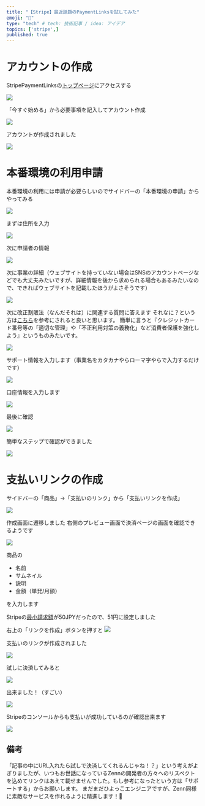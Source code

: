```yaml
---
title: "【Stripe】最近話題のPaymentLinksを試してみた"
emoji: "💸"
type: "tech" # tech: 技術記事 / idea: アイデア
topics: ['stripe',]
published: true
---
```



# アカウントの作成


StripePaymentLinksの[トップページ](https://stripe.com/jp/payments/payment-links)にアクセスする

![](https://storage.googleapis.com/zenn-user-upload/3a6b5b60c2ccc3a234f5a07a.png)

「今すぐ始める」から必要事項を記入してアカウント作成

![](https://storage.googleapis.com/zenn-user-upload/9704d9e252f4e81c6ba4f3b4.png)

アカウントが作成されました

![](https://storage.googleapis.com/zenn-user-upload/f3a5ff942e9c9993c95ff3e2.png)


# 本番環境の利用申請

本番環境の利用には申請が必要らしいのでサイドバーの「本番環境の申請」からやってみる


![](https://storage.googleapis.com/zenn-user-upload/39e2a3f0146cfdfe55c51e76.png)


まずは住所を入力

![](https://storage.googleapis.com/zenn-user-upload/a0d6834874dc4fec5a098403.png)

次に申請者の情報

![](https://storage.googleapis.com/zenn-user-upload/936615a007a014931f9d2502.png)

次に事業の詳細（ウェブサイトを持っていない場合はSNSのアカウントページなどでも大丈夫みたいですが、詳細情報を後から求められる場合もあるみたいなので、できればウェブサイトを記載したほうがよさそうです）

![](https://storage.googleapis.com/zenn-user-upload/f90287414bfb2b86b8d6575e.png)

次に改正割販法（なんだそれは）に関連する質問に答えます
それなに？という方は[こちら](https://stripe.com/jp/guides/installment-sales-act)を参考にされると良いと思います。
簡単に言うと『クレジットカード番号等の「適切な管理」や「不正利用対策の義務化」など消費者保護を強化しよう』というものみたいです。





![](https://storage.googleapis.com/zenn-user-upload/6e91a7892c1c4c5001d83a72.png)

サポート情報を入力します（事業名をカタカナやらローマ字やらで入力するだけです）



![](https://storage.googleapis.com/zenn-user-upload/7c6c6cb8fbadb13cd87d2549.png)



口座情報を入力します

![](https://storage.googleapis.com/zenn-user-upload/138876154804bfac5f2c9b1a.png)


最後に確認

![](https://storage.googleapis.com/zenn-user-upload/07acfb91556054eba0bda6e9.png)

簡単なステップで確認ができました

![](https://storage.googleapis.com/zenn-user-upload/ee2ed63268843e139c59b63a.png)


# 支払いリンクの作成

サイドバーの「商品」→「支払いのリンク」から「支払いリンクを作成」


![](https://storage.googleapis.com/zenn-user-upload/75f048d7074e22fa49081de1.png)


作成画面に遷移しました
右側のプレビュー画面で決済ページの画面を確認できるようです

![](https://storage.googleapis.com/zenn-user-upload/784c306c04ded759b01679d9.png)

商品の

- 名前
- サムネイル
- 説明
- 金額（単発/月額）

を入力します

Stripeの[最小請求額](https://stripe.com/docs/currencies#%E6%9C%80%E5%B0%8F%E3%81%8A%E3%82%88%E3%81%B3%E6%9C%80%E5%A4%A7%E8%AB%8B%E6%B1%82%E9%87%91%E9%A1%8D)が50JPYだったので、51円に設定しました


右上の「リンクを作成」ボタンを押すと
![](https://storage.googleapis.com/zenn-user-upload/bf641a41969abcfa8f159d8d.png)


支払いのリンクが作成されました


![](https://storage.googleapis.com/zenn-user-upload/848d8752bb101ece32092ff9.png)

試しに決済してみると

![](https://storage.googleapis.com/zenn-user-upload/40f95007a20b9a2a9a59a5fc.png)


出来ました！（すごい）

![](https://storage.googleapis.com/zenn-user-upload/55d9ec4bb3d014a160f26efd.png)


Stripeのコンソールからも支払いが成功しているのが確認出来ます

![](https://storage.googleapis.com/zenn-user-upload/58c2e3ba9c93bd6d6d4cdee4.png)

## 備考


「記事の中にURL入れたら試しで決済してくれるんじゃね！？」という考えがよぎりましたが、いつもお世話になっているZennの開発者の方々へのリスペクトを込めてリンクはあえて載せませんでした。もし参考になったという方は「サポートする」からお願いします。
まだまだひよっこエンジニアですが、Zenn同様に素敵なサービスを作れるように精進します！💪